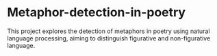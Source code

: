 # Metaphor-detection-in-poetry
This project explores the detection of metaphors in poetry using natural language processing, aiming to distinguish figurative and non-figurative language. 
